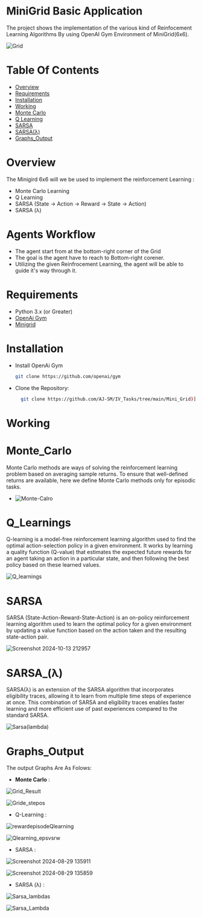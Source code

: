 # MiniGrid Basic Application

The project shows the implementation of the various kind of Reinfocement Learning Algorithms
By using OpenAI Gym Environment of MiniGrid(6x6).

![Grid](https://minigrid.farama.org/_images/EmptyEnv.gif)

# Table Of Contents
- [Overview](#Overview)
-  [Requirements](#Requirements)
-  [Installation](#Installation)
-  [Working](#Working)
-  [Monte Carlo](#Monte_Carlo)
-  [Q Learning](Q_Learning)
-  [SARSA](#SARSA)
-  [SARSA(λ)](#SARSA_(λ))
-  [Graphs_Output](#Graphs_Output)


# Overview
The Minigird 6x6 will we be used to implement the reinforcement Learning :
- Monte Carlo Learning
- Q Learning
- SARSA (State -> Action ->  Reward -> State -> Action)
- SARSA (λ)

# Agents Workflow
- The agent start from at the bottom-right corner of the Grid
- The goal is the agent have to reach to Bottom-right corener.
- Utilizing the given Reinfrocement Learning, the agent will be able to guide it's way through it. 

# Requirements
- Python 3.x (or Greater)
- [OpenAi Gym]([https://gymnasium.farama.org/])
- [Minigrid]([https://github.com/MAN1986/pyamaze/blob/main/pyamaze/pyamaze.py](https://minigrid.farama.org/environments/minigrid/EmptyEnv/))

# Installation 
- Install OpenAi Gym
  ``` bash
  git clone https://github.com/openai/gym 
-  Clone the Repository:
   ``` bash  
     git clone https://github.com/AJ-SM/IV_Tasks/tree/main/Mini_Grid)](https://github.com/AJ-SM/IV_Tasks/tree/main/Mini_Grid

# Working

# Monte_Carlo 
Monte Carlo methods are ways of solving the reinforcement learning problem based on averaging sample returns. To ensure that well-defined returns are available, here we define Monte Carlo methods only for episodic tasks.

  
  
- ![Monte-Calro](https://github.com/user-attachments/assets/603fdba1-10e8-4d3c-a970-c11cad6f7f1a)






# Q_Learnings
Q-learning is a model-free reinforcement learning algorithm used to find the optimal action-selection policy in a given environment. It works by learning a quality function (Q-value) that estimates the expected future rewards for an agent taking an action in a particular state, and then following the best policy based on these learned values.

  
![Q_learnings](https://github.com/user-attachments/assets/2946626c-9287-4ff7-9e18-9612318141ac)



# SARSA 
SARSA (State-Action-Reward-State-Action) is an on-policy reinforcement learning algorithm used to learn the optimal policy for a given environment by updating a value function based on the action taken and the resulting state-action pair.



 ![Screenshot 2024-10-13 212957](https://github.com/user-attachments/assets/85c23475-8cd4-4f3f-9815-86e7f434e05e)
 



# SARSA_(λ) 
SARSA(λ) is an extension of the SARSA algorithm that incorporates eligibility traces, allowing it to learn from multiple time steps of experience at once. This combination of SARSA and eligibility traces enables faster learning and more efficient use of past experiences compared to the standard SARSA.


![Sarsa(lambda)](https://github.com/user-attachments/assets/9b1b7c11-82e6-4a4a-bc81-f6ceb0a92370)




# Graphs_Output
The output Graphs Are As Folows: 
- **Monte Carlo** :

  
![Grid_Result](https://github.com/user-attachments/assets/ce46e792-3d31-4981-8736-724ad59d49ae)



![Gride_stepos](https://github.com/user-attachments/assets/b4fac024-a033-48b7-9b28-68aed377f3c7)


  
- Q-Learning :



![rewardepisodeQlearning](https://github.com/user-attachments/assets/0bc2e8ae-6a56-4e0f-868a-7d58383c14b6)




![Qlearning_epsvsrw](https://github.com/user-attachments/assets/8d26f46e-3ef1-47e0-a4b8-2dab733a822a)




  
- SARSA :




![Screenshot 2024-08-29 135911](https://github.com/user-attachments/assets/265fb1a4-de36-441e-882a-672be254ba03)



![Screenshot 2024-08-29 135859](https://github.com/user-attachments/assets/977cc9b9-521a-45f8-8a69-1ca527159f66)



  
- SARSA (λ) : 

![Sarsa_lambdas](https://github.com/user-attachments/assets/9d42bdb8-7f71-4907-b9fc-026fc38c2005)



![Sarsa_Lambda](https://github.com/user-attachments/assets/4d231748-8109-456e-b674-0700d35169d3)









